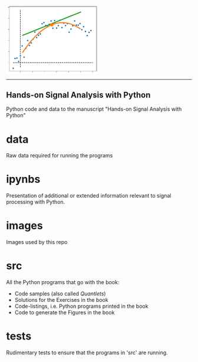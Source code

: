 <img src='pictures/sapy.png' width=250 align='center'>

---
Hands-on Signal Analysis with Python
---
Python code and data to the manuscript "Hands-on Signal Analysis with Python"

data
====
Raw data required for running the programs

ipynbs
======
Presentation of additional or extended information relevant to signal
processing with Python.

images
======
Images used by this repo

src
===
All the Python programs that go with the book:
- Code samples (also called *Quantlets*)
- Solutions for the Exercises in the book
- Code-listings, i.e. Python programs printed in the book
- Code to generate the Figures in the book

tests
=====
Rudimentary tests to ensure that the programs in 'src' are running.
